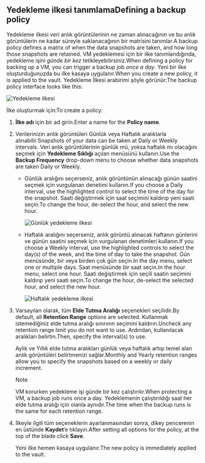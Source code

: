 ## <a name="defining-a-backup-policy"></a><span data-ttu-id="9bd34-101">Yedekleme ilkesi tanımlama</span><span class="sxs-lookup"><span data-stu-id="9bd34-101">Defining a backup policy</span></span>
<span data-ttu-id="9bd34-102">Yedekleme ilkesi veri anlık görüntülerinin ne zaman alınacağının ve bu anlık görüntülerin ne kadar süreyle saklanacağının bir matrisini tanımlar.</span><span class="sxs-lookup"><span data-stu-id="9bd34-102">A backup policy defines a matrix of when the data snapshots are taken, and how long those snapshots are retained.</span></span> <span data-ttu-id="9bd34-103">VM yedeklemesi için bir ilke tanımlandığında, yedekleme işini *günde bir kez* tetikleyebilirsiniz.</span><span class="sxs-lookup"><span data-stu-id="9bd34-103">When defining a policy for backing up a VM, you can trigger a backup job *once a day*.</span></span> <span data-ttu-id="9bd34-104">Yeni bir ilke oluşturduğunuzda bu ilke kasaya uygulanır.</span><span class="sxs-lookup"><span data-stu-id="9bd34-104">When you create a new policy, it is applied to the vault.</span></span> <span data-ttu-id="9bd34-105">Yedekleme İlkesi arabirimi şöyle görünür:</span><span class="sxs-lookup"><span data-stu-id="9bd34-105">The backup policy interface looks like this:</span></span>

![Yedekleme ilkesi](./media/backup-create-policy-for-vms/backup-policy.png)

<span data-ttu-id="9bd34-107">İlke oluşturmak için:</span><span class="sxs-lookup"><span data-stu-id="9bd34-107">To create a policy:</span></span>

1. <span data-ttu-id="9bd34-108">**İlke adı** için bir ad girin.</span><span class="sxs-lookup"><span data-stu-id="9bd34-108">Enter a name for the **Policy name**.</span></span>
2. <span data-ttu-id="9bd34-109">Verilerinizin anlık görüntüleri Günlük veya Haftalık aralıklarla alınabilir.</span><span class="sxs-lookup"><span data-stu-id="9bd34-109">Snapshots of your data can be taken at Daily or Weekly intervals.</span></span> <span data-ttu-id="9bd34-110">Veri anlık görüntülerinin günlük mü, yoksa haftalık mı olacağını seçmek için **Yedekleme Sıklığı** açılan menüsünü kullanın.</span><span class="sxs-lookup"><span data-stu-id="9bd34-110">Use the **Backup Frequency** drop-down menu to choose whether data snapshots are taken Daily or Weekly.</span></span>
   
   * <span data-ttu-id="9bd34-111">Günlük aralığını seçerseniz, anlık görüntünün alınacağı günün saatini seçmek için vurgulanan denetimi kullanın.</span><span class="sxs-lookup"><span data-stu-id="9bd34-111">If you choose a Daily interval, use the highlighted control to select the time of the day for the snapshot.</span></span> <span data-ttu-id="9bd34-112">Saati değiştirmek için saat seçimini kaldırıp yeni saati seçin.</span><span class="sxs-lookup"><span data-stu-id="9bd34-112">To change the hour, de-select the hour, and select the new hour.</span></span>
     
     ![Günlük yedekleme ilkesi](./media/backup-create-policy-for-vms/backup-policy-daily.png) <br/>
   * <span data-ttu-id="9bd34-114">Haftalık aralığını seçerseniz, anlık görüntü alınacak haftanın günlerini ve günün saatini seçmek için vurgulanan denetimleri kullanın.</span><span class="sxs-lookup"><span data-stu-id="9bd34-114">If you choose a Weekly interval, use the highlighted controls to select the day(s) of the week, and the time of day to take the snapshot.</span></span> <span data-ttu-id="9bd34-115">Gün menüsünde, bir veya birden çok gün seçin.</span><span class="sxs-lookup"><span data-stu-id="9bd34-115">In the day menu, select one or multiple days.</span></span> <span data-ttu-id="9bd34-116">Saat menüsünde bir saat seçin.</span><span class="sxs-lookup"><span data-stu-id="9bd34-116">In the hour menu, select one hour.</span></span> <span data-ttu-id="9bd34-117">Saati değiştirmek için seçili saatin seçimini kaldırıp yeni saati seçin.</span><span class="sxs-lookup"><span data-stu-id="9bd34-117">To change the hour, de-select the selected hour, and select the new hour.</span></span>
     
     ![Haftalık yedekleme ilkesi](./media/backup-create-policy-for-vms/backup-policy-weekly.png)
3. <span data-ttu-id="9bd34-119">Varsayılan olarak, tüm **Elde Tutma Aralığı** seçenekleri seçilidir.</span><span class="sxs-lookup"><span data-stu-id="9bd34-119">By default, all **Retention Range** options are selected.</span></span> <span data-ttu-id="9bd34-120">Kullanmak istemediğiniz elde tutma aralığı sınırının seçimini kaldırın.</span><span class="sxs-lookup"><span data-stu-id="9bd34-120">Uncheck any retention range limit you do not want to use.</span></span> <span data-ttu-id="9bd34-121">Ardından, kullanılacak aralıkları belirtin.</span><span class="sxs-lookup"><span data-stu-id="9bd34-121">Then, specify the interval(s) to use.</span></span>
   
    <span data-ttu-id="9bd34-122">Aylık ve Yıllık elde tutma aralıkları günlük veya haftalık artışı temel alan anlık görüntüleri belirtmenizi sağlar.</span><span class="sxs-lookup"><span data-stu-id="9bd34-122">Monthly and Yearly retention ranges allow you to specify the snapshots based on a weekly or daily increment.</span></span>
   
   > [!NOTE]
   > <span data-ttu-id="9bd34-123">VM korurken yedekleme işi günde bir kez çalıştırılır.</span><span class="sxs-lookup"><span data-stu-id="9bd34-123">When protecting a VM, a backup job runs once a day.</span></span> <span data-ttu-id="9bd34-124">Yedeklemenin çalıştırıldığı saat her elde tutma aralığı için olanla aynıdır.</span><span class="sxs-lookup"><span data-stu-id="9bd34-124">The time when the backup runs is the same for each retention range.</span></span>
   > 
   > 
4. <span data-ttu-id="9bd34-125">İlkeyle ilgili tüm seçeneklerin ayarlanmasından sonra, dikey pencerenin en üstünde **Kaydet**’e tıklayın.</span><span class="sxs-lookup"><span data-stu-id="9bd34-125">After setting all options for the policy, at the top of the blade click **Save**.</span></span>
   
    <span data-ttu-id="9bd34-126">Yeni ilke hemen kasaya uygulanır.</span><span class="sxs-lookup"><span data-stu-id="9bd34-126">The new policy is immediately applied to the vault.</span></span>

